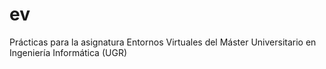 # ev
Prácticas para la asignatura Entornos Virtuales del Máster Universitario en Ingeniería Informática (UGR)
